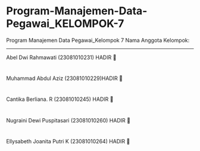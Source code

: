 # Program-Manajemen-Data-Pegawai_KELOMPOK-7
Program Manajemen Data Pegawai_Kelompok 7 Nama Anggota Kelompok:
___
Abel Dwi Rahmawati (23081010231) HADIR 📌
#
Muhammad Abdul Aziz (23081010229)HADIR 📌
#
Cantika Berliana. R (23081010245) HADIR 📌
#
Nugraini Dewi Puspitasari (23081010260) HADIR 📌
#
Ellysabeth Joanita Putri K (23081010264) HADIR 📌
